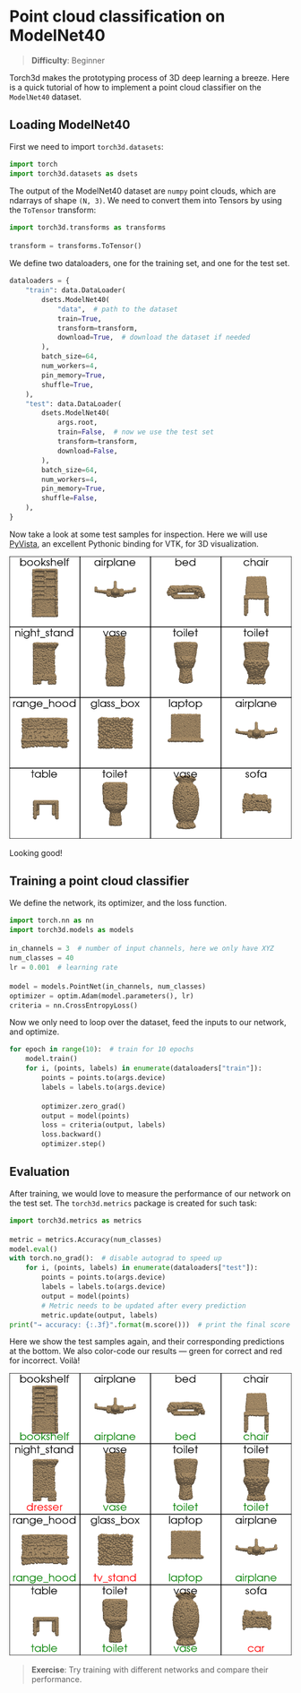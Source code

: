 # Point cloud classification on ModelNet40

> **Difficulty**: Beginner

Torch3d makes the prototyping process of 3D deep learning a breeze. Here is a
quick tutorial of how to implement a point cloud classifier on the `ModelNet40`
dataset.


## Loading ModelNet40

First we need to import `torch3d.datasets`:

```python
import torch
import torch3d.datasets as dsets
```

The output of the ModelNet40 dataset are `numpy` point clouds, which are
ndarrays of shape `(N, 3)`. We need to convert them into Tensors by using the
`ToTensor` transform:

```python
import torch3d.transforms as transforms

transform = transforms.ToTensor()
```

We define two dataloaders, one for the training set, and one for the test set.

```python
dataloaders = {
    "train": data.DataLoader(
        dsets.ModelNet40(
            "data",  # path to the dataset
            train=True,
            transform=transform,
            download=True,  # download the dataset if needed
        ),
        batch_size=64,
        num_workers=4,
        pin_memory=True,
        shuffle=True,
    ),
    "test": data.DataLoader(
        dsets.ModelNet40(
            args.root,
            train=False,  # now we use the test set
            transform=transform,
            download=False,
        ),
        batch_size=64,
        num_workers=4,
        pin_memory=True,
        shuffle=False,
    ),
}
```

Now take a look at some test samples for inspection. Here we will use
[PyVista](https://docs.pyvista.org/), an excellent Pythonic binding for VTK,
for 3D visualization.

![Dataset](assets/dataset.png?raw=true)

Looking good!


## Training a point cloud classifier

We define the network, its optimizer, and the loss function.

```python
import torch.nn as nn
import torch3d.models as models

in_channels = 3  # number of input channels, here we only have XYZ
num_classes = 40
lr = 0.001  # learning rate

model = models.PointNet(in_channels, num_classes)
optimizer = optim.Adam(model.parameters(), lr)
criteria = nn.CrossEntropyLoss()
```

Now we only need to loop over the dataset, feed the inputs to our network, and
optimize.

```python
for epoch in range(10):  # train for 10 epochs
    model.train()
    for i, (points, labels) in enumerate(dataloaders["train"]):
        points = points.to(args.device)
        labels = labels.to(args.device)

        optimizer.zero_grad()
        output = model(points)
        loss = criteria(output, labels)
        loss.backward()
        optimizer.step()
```


## Evaluation

After training, we would love to measure the performance of our network on the
test set. The `torch3d.metrics` package is created for such task:

```python
import torch3d.metrics as metrics

metric = metrics.Accuracy(num_classes)
model.eval()
with torch.no_grad():  # disable autograd to speed up
    for i, (points, labels) in enumerate(dataloaders["test"]):
        points = points.to(args.device)
        labels = labels.to(args.device)
        output = model(points)
        # Metric needs to be updated after every prediction
        metric.update(output, labels)
print("→ accuracy: {:.3f}".format(m.score()))  # print the final score
```

Here we show the test samples again, and their corresponding predictions at the
bottom. We also color-code our results — green for correct and red for
incorrect. Voilà!

![Prediction](assets/predict.png?raw=true)

> **Exercise**: Try training with different networks and compare their performance.
